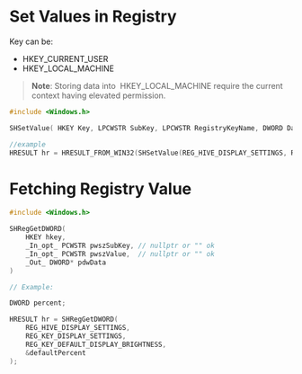 # Set Values in Registry

Key can be:

- HKEY_CURRENT_USER
- HKEY_LOCAL_MACHINE

> **Note**: Storing data into  HKEY_LOCAL_MACHINE require the current context having elevated permission.

```c++
#include <Windows.h>

SHSetValue( HKEY Key, LPCWSTR SubKey, LPCWSTR RegistryKeyName, DWORD DataType, LPCVOID Data, DWORD Data_Size )

//example
HRESULT hr = HRESULT_FROM_WIN32(SHSetValue(REG_HIVE_DISPLAY_SETTINGS, REG_KEY_DISPLAY_SETTINGS, REG_KEY_DEFAULT_DISPLAY_BRIGHTNESS, REG_DWORD, &value, sizeof(value)));
```

# Fetching Registry Value

```c++
#include <Windows.h>

SHRegGetDWORD(
    HKEY hkey,
    _In_opt_ PCWSTR pwszSubKey, // nullptr or "" ok
    _In_opt_ PCWSTR pwszValue,  // nullptr or "" ok
    _Out_ DWORD* pdwData
)

// Example:

DWORD percent;

HRESULT hr = SHRegGetDWORD(
	REG_HIVE_DISPLAY_SETTINGS, 
	REG_KEY_DISPLAY_SETTINGS, 
	REG_KEY_DEFAULT_DISPLAY_BRIGHTNESS, 
	&defaultPercent
);
```